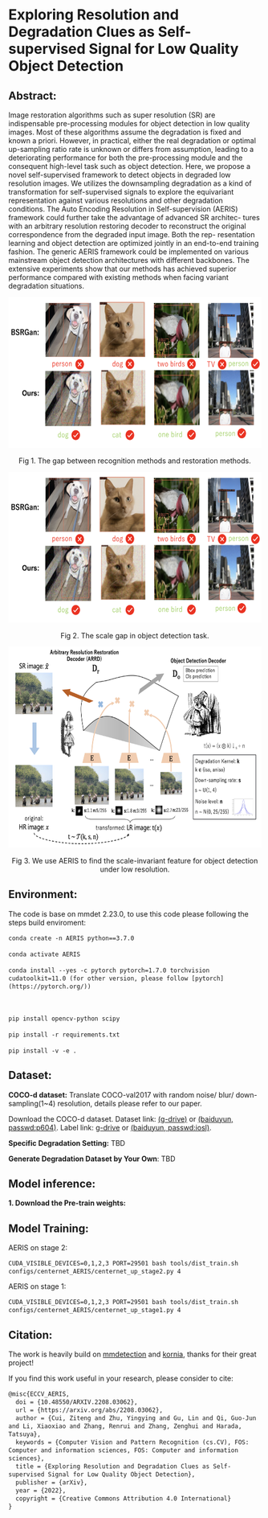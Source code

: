 # Exploring Resolution and Degradation Clues as Self-supervised Signal for Low Quality Object Detection


## Abstract:
Image restoration algorithms such as super resolution (SR) are indispensable pre-processing modules for object detection in low quality images. Most of these algorithms assume the degradation is fixed and known a priori. However, in practical, either the real degradation or optimal up-sampling ratio rate is unknown or differs from assumption, leading to a deteriorating performance for both the pre-processing module and the consequent high-level task such as object detection. Here, we propose a novel self-supervised framework to detect objects in degraded low resolution images. We utilizes the downsampling degradation as a kind of transformation for self-supervised signals to explore the equivariant representation against various resolutions and other degradation conditions. The Auto Encoding Resolution in Self-supervision (AERIS) framework could further take the advantage of advanced SR architec- tures with an arbitrary resolution restoring decoder to reconstruct the original correspondence from the degraded input image. Both the rep- resentation learning and object detection are optimized jointly in an end-to-end training fashion. The generic AERIS framework could be implemented on various mainstream object detection architectures with different backbones. The extensive experiments show that our methods has achieved superior performance compared with existing methods when facing variant degradation situations.


<div align="center">
  <img src="./pics/demo.png" height="300">
</div>
<p align="center">
  Fig 1. The gap between recognition methods and restoration methods.
</p>


<div align="center">
  <img src="./pics/demo.png" height="300">
</div>
<p align="center">
  Fig 2. The scale gap in object detection task.
</p>


<div align="center">
  <img src="./pics/fig1.png" height="400">
</div>
<p align="center">
  Fig 3. We use AERIS to find the scale-invariant feature for object detection under low resolution.
</p>

## Environment:
The code is base on mmdet 2.23.0, to use this code please following the steps build enviroment:

```
conda create -n AERIS python==3.7.0

conda activate AERIS

conda install --yes -c pytorch pytorch=1.7.0 torchvision cudatoolkit=11.0 (for other version, please follow [pytorch](https://pytorch.org/))



pip install opencv-python scipy

pip install -r requirements.txt

pip install -v -e .
```



## Dataset:

**COCO-d dataset:** Translate COCO-val2017 with random noise/ blur/ down-sampling(1~4) resolution, details please refer to our paper.

Download the COCO-d dataset. Dataset link: [(g-drive)](https://drive.google.com/file/d/1mXh_6KZm1ujgc1UOsOPXtPV4dKS_hx9F/view?usp=sharing) or [(baiduyun, passwd:p604)](https://pan.baidu.com/s/1HBo74HpRqIOT0m4_tzKlTg). Label link: [g-drive](https://drive.google.com/file/d/1blrN-QpGmSVyu26Ts5xnDmsAQBcuDtiO/view?usp=sharing) or [(baiduyun, passwd:iosl)](https://pan.baidu.com/s/1VmEnDr8MRiAx_Pca5GkIow).

**Specific Degradation Setting:** 
TBD

**Generate Degradation Dataset by Your Own**: 
TBD

## Model inference:

**1. Download the Pre-train weights:** 



## Model Training:

AERIS on stage 2:

```
CUDA_VISIBLE_DEVICES=0,1,2,3 PORT=29501 bash tools/dist_train.sh configs/centernet_AERIS/centernet_up_stage2.py 4
```

AERIS on stage 1:

```
CUDA_VISIBLE_DEVICES=0,1,2,3 PORT=29501 bash tools/dist_train.sh configs/centernet_AERIS/centernet_up_stage1.py 4
```

## Citation:

The work is heavily build on [mmdetection](https://github.com/open-mmlab/mmdetection) and [kornia](https://openaccess.thecvf.com/content_WACV_2020/html/Riba_Kornia_an_Open_Source_Differentiable_Computer_Vision_Library_for_PyTorch_WACV_2020_paper.html), thanks for their great project!

If you find this work useful in your research, please consider to cite:

```
@misc{ECCV_AERIS,
  doi = {10.48550/ARXIV.2208.03062},
  url = {https://arxiv.org/abs/2208.03062},
  author = {Cui, Ziteng and Zhu, Yingying and Gu, Lin and Qi, Guo-Jun and Li, Xiaoxiao and Zhang, Renrui and Zhang, Zenghui and Harada, Tatsuya},
  keywords = {Computer Vision and Pattern Recognition (cs.CV), FOS: Computer and information sciences, FOS: Computer and information sciences},
  title = {Exploring Resolution and Degradation Clues as Self-supervised Signal for Low Quality Object Detection},
  publisher = {arXiv},
  year = {2022},
  copyright = {Creative Commons Attribution 4.0 International}
}
```




